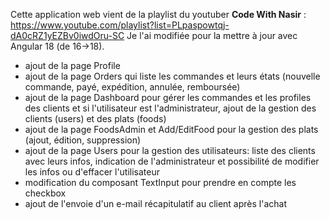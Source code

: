 Cette application web vient de la playlist du youtuber **Code With Nasir** : https://www.youtube.com/playlist?list=PLpaspowtqj-dA0cRZ1yEZBv0iwdOru-SC
Je l'ai modifiée pour la mettre à jour avec Angular 18 (de 16->18).

- ajout de la page Profile
- ajout de la page Orders qui liste les commandes et leurs états (nouvelle commande, payé, expédition, annulée, remboursée)
- ajout de la page Dashboard pour gérer les commandes et les profiles des clients et si l'utilisateur est l'administrateur, ajout de la gestion des clients (users) et des plats (foods)
- ajout de la page FoodsAdmin et Add/EditFood pour la gestion des plats (ajout, édition, suppression)
- ajout de la page Users pour la gestion des utilisateurs: liste des clients avec leurs infos, indication de l'administrateur et possibilité de modifier les infos ou d'effacer l'utilisateur
- modification du composant TextInput pour prendre en compte les checkbox
- ajout de l'envoie d'un e-mail récapitulatif au client après l'achat
